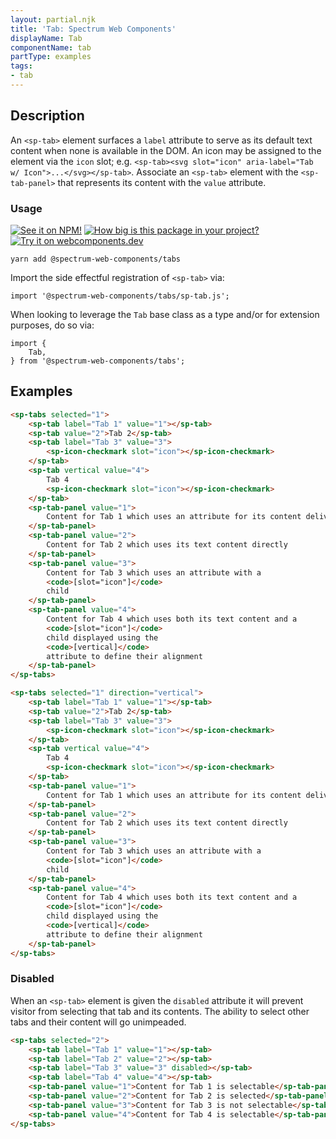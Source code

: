 ```yaml
---
layout: partial.njk
title: 'Tab: Spectrum Web Components'
displayName: Tab
componentName: tab
partType: examples
tags:
- tab
---
```

## Description

An `<sp-tab>` element surfaces a `label` attribute to serve as its default text content when none is available in the DOM. An icon may be assigned to the element via the `icon` slot; e.g. `<sp-tab><svg slot="icon" aria-label="Tab w/ Icon">...</svg></sp-tab>`. Associate an `<sp-tab>` element with the `<sp-tab-panel>` that represents its content with the `value` attribute.

### Usage

[![See it on NPM!](https://img.shields.io/npm/v/@spectrum-web-components/tabs?style=for-the-badge)](https://www.npmjs.com/package/@spectrum-web-components/tabs)
[![How big is this package in your project?](https://img.shields.io/bundlephobia/minzip/@spectrum-web-components/tabs?style=for-the-badge)](https://bundlephobia.com/result?p=@spectrum-web-components/tabs)
[![Try it on webcomponents.dev](https://img.shields.io/badge/Try%20it%20on-webcomponents.dev-green?style=for-the-badge)](https://webcomponents.dev/edit/collection/fO75441E1Q5ZlI0e9pgq/2JFFTBPXfCZpePD0wk58/src/index.ts)

```
yarn add @spectrum-web-components/tabs
```

Import the side effectful registration of `<sp-tab>` via:

```
import '@spectrum-web-components/tabs/sp-tab.js';
```

When looking to leverage the `Tab` base class as a type and/or for extension purposes, do so via:

```
import {
    Tab,
} from '@spectrum-web-components/tabs';
```

## Examples

```html
<sp-tabs selected="1">
    <sp-tab label="Tab 1" value="1"></sp-tab>
    <sp-tab value="2">Tab 2</sp-tab>
    <sp-tab label="Tab 3" value="3">
        <sp-icon-checkmark slot="icon"></sp-icon-checkmark>
    </sp-tab>
    <sp-tab vertical value="4">
        Tab 4
        <sp-icon-checkmark slot="icon"></sp-icon-checkmark>
    </sp-tab>
    <sp-tab-panel value="1">
        Content for Tab 1 which uses an attribute for its content delivery
    </sp-tab-panel>
    <sp-tab-panel value="2">
        Content for Tab 2 which uses its text content directly
    </sp-tab-panel>
    <sp-tab-panel value="3">
        Content for Tab 3 which uses an attribute with a
        <code>[slot="icon"]</code>
        child
    </sp-tab-panel>
    <sp-tab-panel value="4">
        Content for Tab 4 which uses both its text content and a
        <code>[slot="icon"]</code>
        child displayed using the
        <code>[vertical]</code>
        attribute to define their alignment
    </sp-tab-panel>
</sp-tabs>
```

```html
<sp-tabs selected="1" direction="vertical">
    <sp-tab label="Tab 1" value="1"></sp-tab>
    <sp-tab value="2">Tab 2</sp-tab>
    <sp-tab label="Tab 3" value="3">
        <sp-icon-checkmark slot="icon"></sp-icon-checkmark>
    </sp-tab>
    <sp-tab vertical value="4">
        Tab 4
        <sp-icon-checkmark slot="icon"></sp-icon-checkmark>
    </sp-tab>
    <sp-tab-panel value="1">
        Content for Tab 1 which uses an attribute for its content delivery
    </sp-tab-panel>
    <sp-tab-panel value="2">
        Content for Tab 2 which uses its text content directly
    </sp-tab-panel>
    <sp-tab-panel value="3">
        Content for Tab 3 which uses an attribute with a
        <code>[slot="icon"]</code>
        child
    </sp-tab-panel>
    <sp-tab-panel value="4">
        Content for Tab 4 which uses both its text content and a
        <code>[slot="icon"]</code>
        child displayed using the
        <code>[vertical]</code>
        attribute to define their alignment
    </sp-tab-panel>
</sp-tabs>
```

### Disabled

When an `<sp-tab>` element is given the `disabled` attribute it will prevent visitor from selecting that tab and its contents. The ability to select other tabs and their content will go unimpeaded.

```html
<sp-tabs selected="2">
    <sp-tab label="Tab 1" value="1"></sp-tab>
    <sp-tab label="Tab 2" value="2"></sp-tab>
    <sp-tab label="Tab 3" value="3" disabled></sp-tab>
    <sp-tab label="Tab 4" value="4"></sp-tab>
    <sp-tab-panel value="1">Content for Tab 1 is selectable</sp-tab-panel>
    <sp-tab-panel value="2">Content for Tab 2 is selected</sp-tab-panel>
    <sp-tab-panel value="3">Content for Tab 3 is not selectable</sp-tab-panel>
    <sp-tab-panel value="4">Content for Tab 4 is selectable</sp-tab-panel>
</sp-tabs>
```
